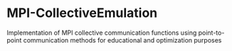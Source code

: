 # MPI-CollectiveEmulation
Implementation of MPI collective communication functions using point-to-point communication methods for educational and optimization purposes
